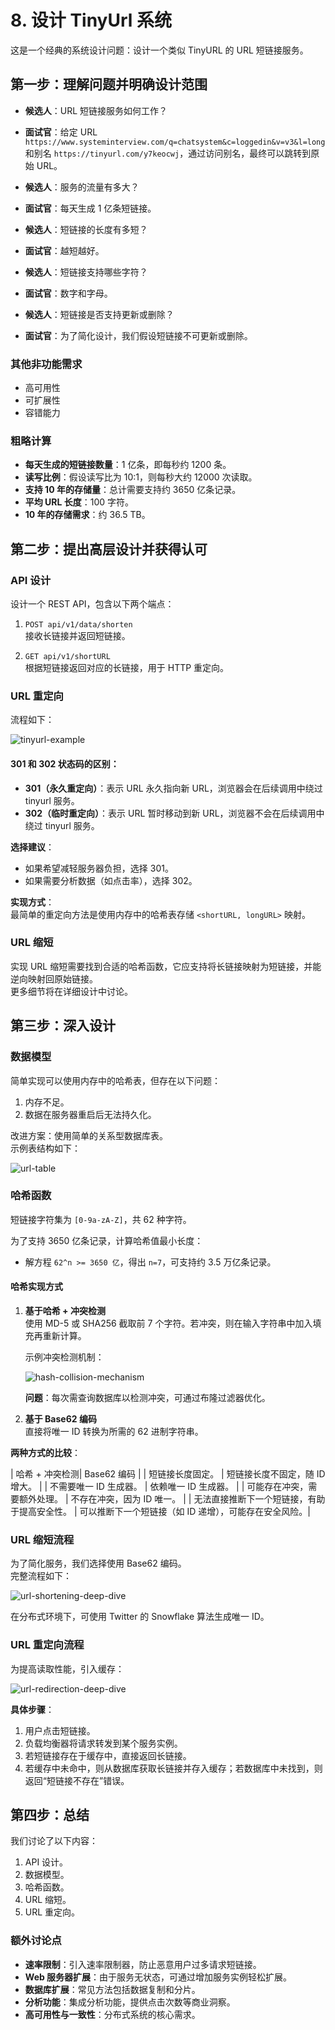 # 8. 设计 TinyUrl 系统

这是一个经典的系统设计问题：设计一个类似 TinyURL 的 URL 短链接服务。

## 第一步：理解问题并明确设计范围

- **候选人**：URL 短链接服务如何工作？
- **面试官**：给定 URL `https://www.systeminterview.com/q=chatsystem&c=loggedin&v=v3&l=long` 和别名 `https://tinyurl.com/y7keocwj`，通过访问别名，最终可以跳转到原始 URL。

- **候选人**：服务的流量有多大？
- **面试官**：每天生成 1 亿条短链接。

- **候选人**：短链接的长度有多短？
- **面试官**：越短越好。

- **候选人**：短链接支持哪些字符？
- **面试官**：数字和字母。

- **候选人**：短链接是否支持更新或删除？
- **面试官**：为了简化设计，我们假设短链接不可更新或删除。

### 其他非功能需求

- 高可用性
- 可扩展性
- 容错能力

### 粗略计算

- **每天生成的短链接数量**：1 亿条，即每秒约 1200 条。
- **读写比例**：假设读写比为 10:1，则每秒大约 12000 次读取。
- **支持 10 年的存储量**：总计需要支持约 3650 亿条记录。
- **平均 URL 长度**：100 字符。
- **10 年的存储需求**：约 36.5 TB。

## 第二步：提出高层设计并获得认可

### API 设计

设计一个 REST API，包含以下两个端点：

1. `POST api/v1/data/shorten`  
   接收长链接并返回短链接。

2. `GET api/v1/shortURL`  
   根据短链接返回对应的长链接，用于 HTTP 重定向。

### URL 重定向

流程如下：

![tinyurl-example](../image/system-design-74.png)

#### 301 和 302 状态码的区别：

- **301（永久重定向）**：表示 URL 永久指向新 URL，浏览器会在后续调用中绕过 tinyurl 服务。
- **302（临时重定向）**：表示 URL 暂时移动到新 URL，浏览器不会在后续调用中绕过 tinyurl 服务。

**选择建议**：

- 如果希望减轻服务器负担，选择 301。
- 如果需要分析数据（如点击率），选择 302。

**实现方式**：  
最简单的重定向方法是使用内存中的哈希表存储 `<shortURL, longURL>` 映射。

### URL 缩短

实现 URL 缩短需要找到合适的哈希函数，它应支持将长链接映射为短链接，并能逆向映射回原始链接。  
更多细节将在详细设计中讨论。

## 第三步：深入设计

### 数据模型

简单实现可以使用内存中的哈希表，但存在以下问题：

1. 内存不足。
2. 数据在服务器重启后无法持久化。

改进方案：使用简单的关系型数据库表。  
示例表结构如下：

![url-table](../image/system-design-75.png)

### 哈希函数

短链接字符集为 `[0-9a-zA-Z]`，共 62 种字符。

为了支持 3650 亿条记录，计算哈希值最小长度：

- 解方程 `62^n >= 3650 亿`，得出 `n=7`，可支持约 3.5 万亿条记录。

#### 哈希实现方式

1. **基于哈希 + 冲突检测**  
   使用 MD-5 或 SHA256 截取前 7 个字符。若冲突，则在输入字符串中加入填充再重新计算。

   示例冲突检测机制：

   ![hash-collision-mechanism](../image/system-design-76.png)

   **问题**：每次需查询数据库以检测冲突，可通过布隆过滤器优化。

2. **基于 Base62 编码**  
   直接将唯一 ID 转换为所需的 62 进制字符串。

**两种方式的比较**：

<!-- prettier-ignore -->
| 哈希 + 冲突检测| Base62 编码                                    |
| 短链接长度固定。                                   | 短链接长度不固定，随 ID 增大。                |
| 不需要唯一 ID 生成器。                             | 依赖唯一 ID 生成器。                          |
| 可能存在冲突，需要额外处理。                       | 不存在冲突，因为 ID 唯一。                   |
| 无法直接推断下一个短链接，有助于提高安全性。         | 可以推断下一个短链接（如 ID 递增），可能存在安全风险。|

### URL 缩短流程

为了简化服务，我们选择使用 Base62 编码。  
完整流程如下：

![url-shortening-deep-dive](../image/system-design-77.png)

在分布式环境下，可使用 Twitter 的 Snowflake 算法生成唯一 ID。

### URL 重定向流程

为提高读取性能，引入缓存：

![url-redirection-deep-dive](../image/system-design-78.png)

**具体步骤**：

1. 用户点击短链接。
2. 负载均衡器将请求转发到某个服务实例。
3. 若短链接存在于缓存中，直接返回长链接。
4. 若缓存中未命中，则从数据库获取长链接并存入缓存；若数据库中未找到，则返回“短链接不存在”错误。

## 第四步：总结

我们讨论了以下内容：

1. API 设计。
2. 数据模型。
3. 哈希函数。
4. URL 缩短。
5. URL 重定向。

### 额外讨论点

- **速率限制**：引入速率限制器，防止恶意用户过多请求短链接。
- **Web 服务器扩展**：由于服务无状态，可通过增加服务实例轻松扩展。
- **数据库扩展**：常见方法包括数据复制和分片。
- **分析功能**：集成分析功能，提供点击次数等商业洞察。
- **高可用性与一致性**：分布式系统的核心需求。
